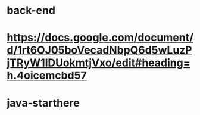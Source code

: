 
# back-end

https://docs.google.com/document/d/1rt6OJ05boVecadNbpQ6d5wLuzPjTRyW1lDUokmtjVxo/edit#heading=h.4oicemcbd57
=======
# java-starthere
